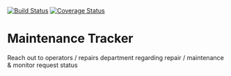 [![Build Status](https://travis-ci.org/ascii-dev/maintenance-tracker.svg?branch=develop)](https://travis-ci.org/ascii-dev/maintenance-tracker)
[![Coverage Status](https://coveralls.io/repos/github/ascii-dev/maintenance-tracker/badge.svg?branch=master)](https://coveralls.io/github/ascii-dev/maintenance-tracker?branch=master)
# Maintenance Tracker
Reach out to operators / repairs department regarding repair / maintenance &amp; monitor request status
